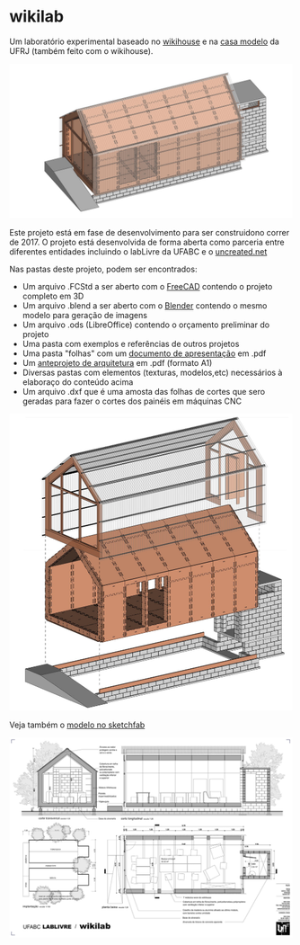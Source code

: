 # wikilab

Um laboratório experimental baseado no [wikihouse](http://wikihouse.cc/) e na [casa modelo](http://www.archdaily.com.br/br/773676/casa-revista-a-primeira-casa-fabricada-digitalmente-no-brasil) da UFRJ (também feito com o wikihouse).

![](render/0007.jpg)

Este projeto está em fase de desenvolvimento para ser construidono correr de 2017. O projeto está desenvolvida de forma aberta como parceria entre diferentes entidades incluindo o labLivre da UFABC e o [uncreated.net](http://www.uncreated.net)

Nas pastas deste projeto, podem ser encontrados:

* Um arquivo .FCStd a ser aberto com o [FreeCAD](http://www.freecadweb.org) contendo o projeto completo em 3D
* Um arquivo .blend a ser aberto com o [Blender](http://www.blender.org) contendo o mesmo modelo para geração de imagens
* Um arquivo .ods (LibreOffice) contendo o orçamento preliminar do projeto
* Uma pasta com exemplos e referências de outros projetos
* Uma pasta "folhas" com um [documento de apresentação](folhas/completo.pdf) em .pdf
* Um [anteprojeto de arquitetura](folhas/folha%20A1.pdf) em .pdf (formato A1)
* Diversas pastas com elementos (texturas, modelos,etc) necessários à elaboraço do conteúdo acima
* Um arquivo .dxf que é uma amosta das folhas de cortes que sero geradas para fazer o cortes dos painéis  em máquinas CNC

![](render/0012.jpg)

Veja também o [modelo no sketchfab](https://sketchfab.com/models/bab56ed7d2414e13b3eacd6c2f29ce65)

![](render/0024.jpg)
